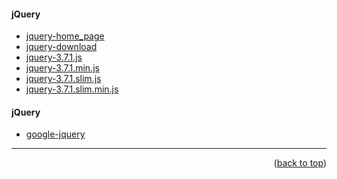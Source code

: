 <a name="topage"></a>

#### jQuery
* [jquery-home_page](https://jquery.com/)
* [jquery-download](https://jquery.com/download/)
* [jquery-3.7.1.js](https://code.jquery.com/jquery-3.7.1.js)
* [jquery-3.7.1.min.js](https://code.jquery.com/jquery-3.7.1.min.js)
* [jquery-3.7.1.slim.js](https://code.jquery.com/jquery-3.7.1.slim.js)
* [jquery-3.7.1.slim.min.js](https://code.jquery.com/jquery-3.7.1.slim.min.js)

#### jQuery
* [google-jquery](https://developers.google.com/speed/libraries#jquery)

-----

<p align="right">(<a href="#topage">back to top</a>)</p>
<br/>
<br/>
